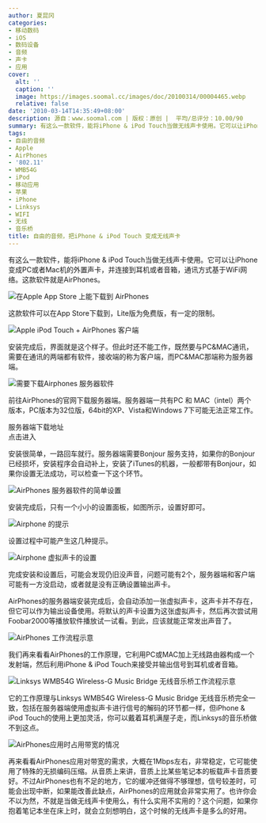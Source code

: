 ```yaml
---
author: 夏昆冈
categories:
- 移动数码
- iOS
- 数码设备
- 音频
- 声卡
- 应用
cover:
  alt: ''
  caption: ''
  image: https://images.soomal.cc/images/doc/20100314/00004465.webp
  relative: false
date: '2010-03-14T14:35:49+08:00'
description: 源自：www.soomal.com | 版权：原创 |  平均/总评分：10.00/90
summary: 有这么一款软件，能将iPhone & iPod Touch当做无线声卡使用。它可以让iPhone变成PC或者Mac机的外置声卡，并连接到耳机或者音箱，通讯方式基于WiFi网络。这款软件就是AirPhones。
tags:
- 自由的音频
- Apple
- AirPhones
- '802.11'
- WMB54G
- iPod
- 移动应用
- 苹果
- iPhone
- Linksys
- WIFI
- 无线
- 音乐桥
title: 自由的音频，把iPhone & iPod Touch 变成无线声卡
---
```


有这么一款软件，能将iPhone & iPod Touch当做无线声卡使用。它可以让iPhone变成PC或者Mac机的外置声卡，并连接到耳机或者音箱，通讯方式基于WiFi网络。这款软件就是AirPhones。



![在Apple App Store 上能下载到 AirPhones](https://images.soomal.cc/images/doc/20100314/00004471.webp)



这款软件可以在App Store下载到，Lite版为免费版，有一定的限制。



![Apple iPod Touch + AirPhones 客户端](https://images.soomal.cc/images/doc/20100314/00004465.webp)



安装完成后，界面就是这个样子。但此时还不能工作，既然要与PC&MAC通讯，需要在通讯的两端都有软件，接收端的称为客户端，而PC&MAC那端称为服务器端。



![需要下载Airphones 服务器软件](https://images.soomal.cc/images/doc/20100314/00004466.webp)



前往AirPhones的官网下载服务器端。服务器端一共有PC 和 MAC（intel）两个版本，PC版本为32位版，64bit的XP、Vista和Windows 7下可能无法正常工作。



服务器端下载地址  
点击进入



安装很简单，一路回车就行。服务器端需要Bonjour 
服务支持，如果你的Bonjour已经损坏，安装程序会自动补上，安装了iTunes的机器，一般都带有Bonjour，如果你设置无法成功，可以检查一下这个环节。



![AirPhones 服务器软件的简单设置](https://images.soomal.cc/images/doc/20100314/00004467.webp)



安装完成后，只有一个小小的设置面板，如图所示，设置好即可。



![Airphone 的提示](https://images.soomal.cc/images/doc/20100314/00004468.webp)



设置过程中可能产生这几种提示。



![Airphone 虚拟声卡的设置](https://images.soomal.cc/images/doc/20100314/00004469.webp)



完成安装和设置后，可能会发现仍旧没声音，问题可能有2个，服务器端和客户端可能有一方没启动，或者就是没有正确设置输出声卡。



AirPhones的服务器端安装完成后，会自动添加一张虚拟声卡，这声卡并不存在，但它可以作为输出设备使用。将默认的声卡设置为这张虚拟声卡，然后再次尝试用Foobar2000等播放软件播放试一试看。到此，应该就能正常发出声音了。



![AirPhones 工作流程示意](https://images.soomal.cc/images/doc/20100314/00004472.webp)



我们再来看看AirPhones的工作原理，它利用PC或MAC加上无线路由器构成一个发射端，然后利用iPhone & iPod Touch来接受并输出信号到耳机或者音箱。



![Linksys WMB54G Wireless-G Music Bridge 无线音乐桥工作流程示意](https://images.soomal.cc/images/doc/20100314/00004473.webp)



它的工作原理与Linksys WMB54G Wireless-G Music Bridge 
无线音乐桥完全一致，包括在服务器端使用虚拟声卡进行信号的解码的环节都一样，但iPhone & iPod Touch的使用上更加灵活，你可以戴着耳机满屋子走，而Linksys的音乐桥做不到这点。



![AirPhones应用时占用带宽的情况](https://images.soomal.cc/images/doc/20100314/00004470.webp)



再来看看AirPhones应用对带宽的需求，大概在1Mbps左右，非常稳定，它可能使用了特殊的无损编码压缩。从音质上来讲，音质上比某些笔记本的板载声卡音质要好。不过AirPhones也有不足的地方，它的缓冲还做得不够理想，信号较差时，可能会出现中断，如果能改善此缺点，AirPhones的应用就会非常实用了。也许你会不以为然，不就是当做无线声卡使用么，有什么实用不实用的？这个问题，如果你抱着笔记本坐在床上时，就会立刻想明白，这个时候的无线声卡是多么的好用。